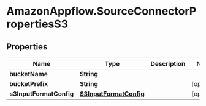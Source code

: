 # AmazonAppflow.SourceConnectorPropertiesS3

## Properties

Name | Type | Description | Notes
------------ | ------------- | ------------- | -------------
**bucketName** | **String** |  | 
**bucketPrefix** | **String** |  | [optional] 
**s3InputFormatConfig** | [**S3InputFormatConfig**](S3InputFormatConfig.md) |  | [optional] 


